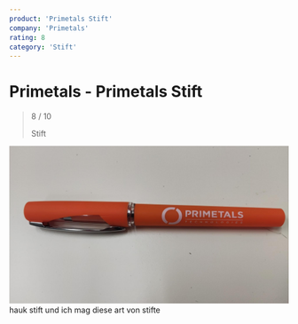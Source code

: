 ```yaml
---
product: 'Primetals Stift'
company: 'Primetals'
rating: 8
category: 'Stift'
---
```


# Primetals - Primetals Stift
>
> 8 / 10
>
> Stift

![Primetals Stift](./assets/primetals-primetals-stift-376a327c-67da-46f9-ba43-c8b6773646d3.jpg)
hauk stift und ich mag diese art von stifte
